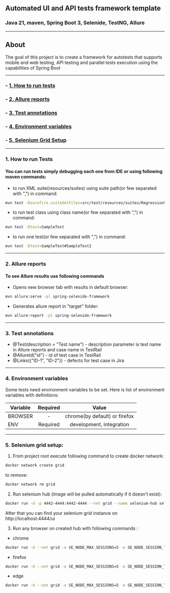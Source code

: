 ## Automated UI and API tests framework template
### Java 21, maven, Spring Boot 3, Selenide, TestNG, Allure

----
## About

The goal of this project is to create a framework for autotests that supports mobile and web testing, API testing and parallel tests execution using the capabilities of Spring Boot

----
### - [1. How to run tests](#1-how-to-run-tests)
### - [2. Allure reports](#2-allure-reports)
### - [3. Test annotations](#3-test-annotations)
### - [4. Environment variables](#4-environment-variables)
### - [5. Selenium Grid Setup](#5-selenium-grid-setup)

----
### 1. How to run Tests
#### You can run tests simply debugging each one from IDE or using following maven commands:
- to run XML suite(resources/suites) using suite path(or few separated with ",") in command:
```bash
mvn test -Dsurefire.suiteXmlFiles=src/test/resources/suites/RegressionSuite.xml
```

- to run test class using class name(or few separated with ",") in command:

```bash
mvn test -Dtest=SampleTest
```

- to run one test(or few separated with ",") in command:

```bash
mvn test -Dtest=SampleTest#SampleTest2
```

----

### 2. Allure reports
#### To see Allure results use following commands
- Opens new browser tab with results in default browser:

```bash
mvn allure:serve -pl spring-selenide-framework
```

- Generates allure report in "target" folder:

```bash
mvn allure:report -pl spring-selenide-framework
```

----

### 3. Test annotations
- @Test(description = "Test name") - description parameter is test name in Allure reports and case name in TestRail
- @AllureId("id") - id of test case in TestRail
- @Links({"ID-1", "ID-2"}) - defects for test case in Jira

----

### 4. Environment variables

Some tests need environment variables to be set.
Here is list of environment variables with definitions:


| Variable              |               Required               |                                Value                                 |
|-----------------------|:------------------------------------:|:--------------------------------------------------------------------:| 
| BROWSER               |                  -                   |                    chrome(by default) or firefox                     |
| ENV                   |               Required               |                       development, integration                       |

----

### 5. Selenium grid setup:

1. From project root execute following command to create docker network:
```bash
docker network create grid
```

to remove:
```bash
docker network rm grid
```

2. Run selenium hub (image will be pulled automatically if it doesn't exist):

```bash
docker run -d -p 4442-4444:4442-4444 --net grid --name selenium-hub selenium/hub:latest
```

After that you can find your selenium grid instance on http://localhost:4444/ui

3. Run any browser on created hub with following commands :
- chrome
```bash
docker run -d --net grid -e SE_NODE_MAX_SESSIONS=5 -e SE_NODE_SESSION_TIMEOUT=60 -e SE_EVENT_BUS_HOST=selenium-hub --shm-size="2g" -e SE_EVENT_BUS_PUBLISH_PORT=4442 -e SE_EVENT_BUS_SUBSCRIBE_PORT=4443 selenium/node-chrome:latest
```
- firefox
```bash
docker run -d --net grid -e SE_NODE_MAX_SESSIONS=5 -e SE_NODE_SESSION_TIMEOUT=60 -e SE_EVENT_BUS_HOST=selenium-hub --shm-size="2g" -e SE_EVENT_BUS_PUBLISH_PORT=4442 -e SE_EVENT_BUS_SUBSCRIBE_PORT=4443 selenium/node-firefox:latest
```
- edge
```bash
docker run -d --net grid -e SE_NODE_MAX_SESSIONS=5 -e SE_NODE_SESSION_TIMEOUT=60 -e SE_EVENT_BUS_HOST=selenium-hub --shm-size="2g" -e SE_EVENT_BUS_PUBLISH_PORT=4442 -e SE_EVENT_BUS_SUBSCRIBE_PORT=4443 selenium/node-edge:latest
```





































